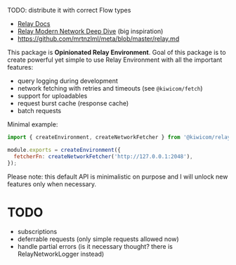 TODO: distribute it with correct Flow types

- [Relay Docs](https://facebook.github.io/relay/docs/en/introduction-to-relay.html)
- [Relay Modern Network Deep Dive](https://medium.com/entria/relay-modern-network-deep-dive-ec187629dfd3) (big inspiration)
- https://github.com/mrtnzlml/meta/blob/master/relay.md

This package is **Opinionated Relay Environment**. Goal of this package is to create powerful yet
simple to use Relay Environment with all the important features:

- query logging during development
- network fetching with retries and timeouts (see `@kiwicom/fetch`)
- support for uploadables
- request burst cache (response cache)
- batch requests

Minimal example:

```js
import { createEnvironment, createNetworkFetcher } from '@kiwicom/relay';

module.exports = createEnvironment({
  fetcherFn: createNetworkFetcher('http://127.0.0.1:2048'),
});
```

Please note: this default API is minimalistic on purpose and I will unlock new features only when
necessary.

# TODO

- subscriptions
- deferrable requests (only simple requests allowed now)
- handle partial errors (is it necessary thought? there is RelayNetworkLogger instead)
